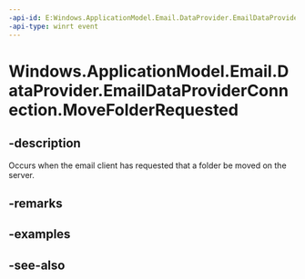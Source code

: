 ----api-id: E:Windows.ApplicationModel.Email.DataProvider.EmailDataProviderConnection.MoveFolderRequested
-api-type: winrt event
---<!-- Event syntaxpublic event Windows.Foundation.TypedEventHandler MoveFolderRequested<Windows.ApplicationModel.Email.DataProvider.EmailDataProviderConnection,  Windows.ApplicationModel.Email.DataProvider.EmailMailboxMoveFolderRequestEventArgs>--># Windows.ApplicationModel.Email.DataProvider.EmailDataProviderConnection.MoveFolderRequested## -descriptionOccurs when the email client has requested that a folder be moved on the server.## -remarks## -examples## -see-also